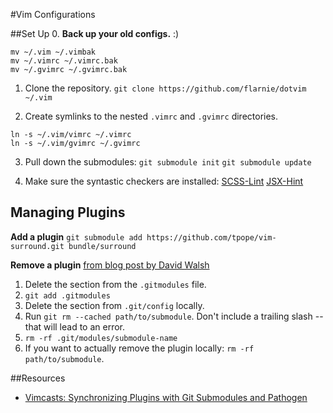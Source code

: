 #Vim Configurations

##Set Up
0. **Back up your old configs.** :)
```
mv ~/.vim ~/.vimbak
mv ~/.vimrc ~/.vimrc.bak
mv ~/.gvimrc ~/.gvimrc.bak
```
1. Clone the repository.
`git clone https://github.com/flarnie/dotvim ~/.vim`

2. Create symlinks to the nested `.vimrc` and `.gvimrc` directories.
```
ln -s ~/.vim/vimrc ~/.vimrc
ln -s ~/.vim/gvimrc ~/.gvimrc
```

3. Pull down the submodules:
`git submodule init`
`git submodule update`

4. Make sure the syntastic checkers are installed:
[SCSS-Lint][scss-lint]
[JSX-Hint][jsx-hint]

[scss-lint]: https://github.com/causes/scss-lint
[jsx-hint]: https://github.com/CondeNast/JSXHint

## Managing Plugins
**Add a plugin**
`git submodule add https://github.com/tpope/vim-surround.git bundle/surround`

**Remove a plugin**
[from blog post by David Walsh][remove-git-submodule]

1. Delete the section from the `.gitmodules` file.
2. `git add .gitmodules`
3. Delete the section from `.git/config` locally.
4. Run `git rm --cached path/to/submodule`.  Don't include a trailing slash --
   that will lead to an error.
5. `rm -rf .git/modules/submodule-name`
6. If you want to actually remove the plugin locally: `rm -rf path/to/submodule`.

[remove-git-submodule]: http://davidwalsh.name/git-remove-submodule

##Resources
 - [Vimcasts: Synchronizing Plugins with Git Submodules and Pathogen][vimcast-pathogen]

[vimcast-pathogen]: http://vimcasts.org/episodes/synchronizing-plugins-with-git-submodules-and-pathogen/
